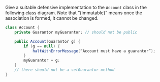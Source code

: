 <panel header="{{ icon_Q_A }} Immutable `Account` class">

Give a suitable defensive implementation to the `Account` class in the following class diagram. Note that “{immutable}” means once the association is formed, it cannot be changed.

<pic src="{{baseUrl}}/errorHandling/defensiveProgramming/compulsoryAssociations/images/accountGuarantorImmutable.png" height="80" />
<p/>

<panel type="seamless" header="{{ icon_A }} Answer" minimized>

```java
class Account {
    private Guarantor myGuarantor; // should not be public

    public Account(Guarantor g) {
        if (g == null) {
            haltWithErrorMessage(“Account must have a guarantor”);
        }
        myGuarantor = g;
    }
    // there should not be a setGuarantor method
}
```

</panel>
</panel>
